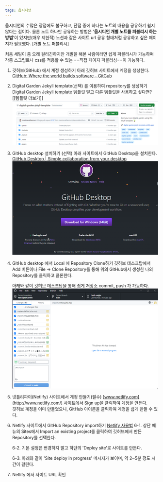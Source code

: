 ```yaml
---
tags: 옵시디언
---
```

옵시디언의 수많은 장점에도 불구하고, 단점 중에 하나는 노트의 내용을 공유하기 쉽지 않다는 점이다. 
물론 노트 하나만 공유하는 방법은 '**옵시디언 개별 노트를 퍼블리시 하는 방법**'이 있지만(매우 제한적) 노션과 같은 사이트 url 공유 형태처럼 공유하고 싶은 페이지가 필요했다.
[개별 노트 퍼블리시]

처음 세팅이 좀 오래 걸리긴하지만 개발을 해본 사람이라면 쉽게 퍼블리시가 가능하며 각종 스크립트나 css를 적용할 수 있는 ==직접 페이지 퍼블리싱==이 가능하다.

1. 깃허브(GitHub) 에서 계정 생성하기
   아래 깃허브 사이트에서 계정을 생성한다.
   [GitHub: Where the world builds software - GitGub](https://github.com/)
   
2. Digital Garden Jekyll template(선택) 를 이용하여 repository를 생성하기
   Digital Garden Jekyll template 템플릿 말고 다른 템플릿을 사용하고 싶다면? [[템플릿 더보기]]
   <img class="img" src="/assets/img/Obsidian/Pasted image 20240425162424.png">
   
3. GitHub desktop 설치하기 (선택)
   아래 사이트에서 GitHub Desktop을 설치한다.
   [GitHub Desktop | Simple collaboration from your desktop](https://desktop.github.com/)
   <img class="img" src="/assets/img/Obsidian/Pasted image 20240425164239.png">
   
4. GitHub desktop 에서 Local 에 Repository Clone하기
   깃허브 데스크탑에서 Add 버튼이나 File -> Clone Repository를 통해 위의 GitHub에서 생성한 나의 Repository를 클릭하고 클론한다.
   
   아래와 같이 깃허브 데스크탑을 통해 쉽게 저장소 commit, push 가 가능하다.
   <img class="img" src="/assets/img/Obsidian/Pasted image 20240425164121.png">

   
5. 넷틀리파이(Netlify) 사이트에서 계정 만들기(필수)
   [www.netlify.com](http://www.netlify.com/) 사이트에서 Sign up을 클릭하여 계정을 만든다.  
   깃허브 계정을 이미 만들었으니, GitHub 아이콘을 클릭하여 계정을 쉽게 만들 수 있다.

6. Netlify 사이트에서 GitHub Repository import하기 [Netlify 사용법](https://heropy.blog/2018/01/10/netlify)
   6-1. 상단 메뉴의 Sites에서 Import an existing project를 클릭하여 깃허브에서 만든 Repository를 선택한다.
   
   6-2. 기본 설정은 변경하지 말고 하단의 'Deploy site'로 사이트를 만든다.
   
   6-3. 아래와 같이 'Site deploy in progress' 메시지가 보이며, 약 2~5분 정도 시간이 걸린다.

7. Netlify 에서 사이트 URL 확인
   